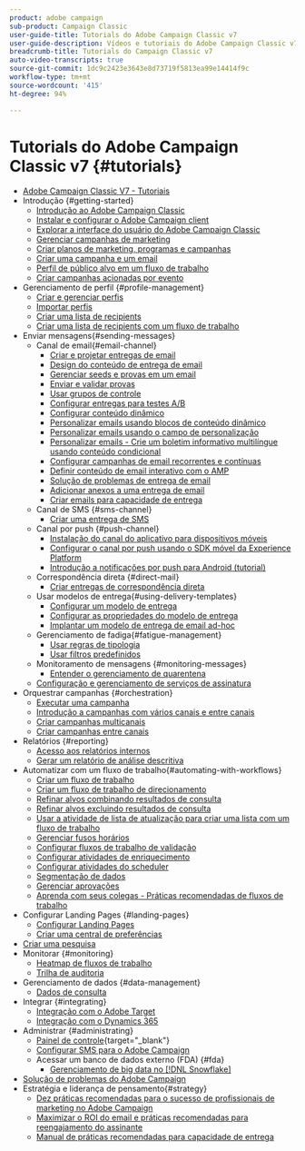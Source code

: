 ```yaml
---
product: adobe campaign
sub-product: Campaign Classic
user-guide-title: Tutorials do Adobe Campaign Classic v7
user-guide-description: Vídeos e tutoriais do Adobe Campaign Classic v7.
breadcrumb-title: Tutorials do Campaign Classic v7
auto-video-transcripts: true
source-git-commit: 1dc9c2423e3643e8d73719f5813ea99e14414f9c
workflow-type: tm+mt
source-wordcount: '415'
ht-degree: 94%

---
```



# Tutorials do Adobe Campaign Classic v7 {#tutorials}

+ [Adobe Campaign Classic V7 - Tutoriais](/help/overview.md)
+ Introdução {#getting-started}
   + [Introdução ao Adobe Campaign Classic](/help/getting-started/introduction-to-adobe-campaign-classic.md)
   + [Instalar e configurar o Adobe Campaign client](/help/getting-started/install-and-setup-the-adobe-campaign-client.md)
   + [Explorar a interface do usuário do Adobe Campaign Classic](/help/getting-started/exploring-the-adobe-campaign-classic-user-interface.md)
   + [Gerenciar campanhas de marketing](/help/getting-started/managing-marketing-campaigns.md)
   + [Criar planos de marketing, programas e campanhas](/help/getting-started/creating-a-marketing-plan-programs-and-campaigns.md)
   + [Criar uma campanha e um email](/help/getting-started/creating-a-campaign-and-an-email.md)
   + [Perfil de público alvo em um fluxo de trabalho](/help/getting-started/targeting-profiles-in-a-workflow.md)
   + [Criar campanhas acionadas por evento](/help/getting-started/create-event-triggered-campaigns.md)
+ Gerenciamento de perfil {#profile-management}
   + [Criar e gerenciar perfis](/help/profile-management/create-and-manage-profiles.md)
   + [Importar perfis](/help/data-management/importing-profiles.md)
   + [Criar uma lista de recipients](/help/profile-management/creating-a-list-of-recipients.md)
   + [Criar uma lista de recipients com um fluxo de trabalho](/help/profile-management/creating-a-list-of-recipients-with-a-workflow.md)
+ Enviar mensagens{#sending-messages}
   + Canal de email{#email-channel}
      + [Criar e projetar entregas de email](/help/sending-messages/email-channel/create-and-design-email-deliveries.md)
      + [Design do conteúdo de entrega de email](/help/sending-messages/email-channel/design-email-delivery-content.md)
      + [Gerenciar seeds e provas em um email](/help/sending-messages/email-channel/managing-seed-and-proofs.md)
      + [Enviar e validar provas](/help/sending-messages/email-channel/send-and-validate-proofs.md)
      + [Usar grupos de controle](/help/sending-messages/email-channel/use-control-groups.md)
      + [Configurar entregas para testes A/B](/help/sending-messages/email-channel/configure-deliveries-for-ab-testing.md)
      + [Configurar conteúdo dinâmico](/help/sending-messages/email-channel/configuring-dynamic-content.md)
      + [Personalizar emails usando blocos de conteúdo dinâmico](/help/sending-messages/email-channel/personalization-with-dynamic-content-blocks.md)
      + [Personalizar emails usando o campo de personalização](/help/sending-messages/email-channel/personalizing-emails-using-personalization-fields.md)
      + [Personalizar emails - Crie um boletim informativo multilíngue usando conteúdo condicional](/help/sending-messages/email-channel/personalizing-emails-create-a-multi-lingual-newsletter-using-conditional-content.md)
      + [Configurar campanhas de email recorrentes e contínuas](/help/sending-messages/recurring-deliveries.md)
      + [Definir conteúdo de email interativo com o AMP](/help/sending-messages/email-channel/defining-interactive-email-content-with-amp.md)
      + [Solução de problemas de entrega de email](/help/sending-messages/email-channel/troubleshooting-email-delivery-issues.md)
      + [Adicionar anexos a uma entrega de email](/help/sending-messages/email-channel/add-attachments-to-an-email-delivery.md)
      + [Criar emails para capacidade de entrega](/help/sending-messages/email-channel/design-emails-for-deliverability.md)
   + Canal de SMS {#sms-channel}
      + [Criar uma entrega de SMS](/help/sending-messages/mobile-channel/create-a-sms-delivery.md)
   + Canal por push {#push-channel}
      + [Instalação do canal do aplicativo para dispositivos móveis](/help/sending-messages/mobile-channel/installing-the-mobile-app-channel.md)
      + [Configurar o canal por push usando o SDK móvel da Experience Platform](/help/sending-messages/mobile-channel/configure-push-using-aep-mobile-sdk.md)
      + [Introdução a notificações por push para Android (tutorial)](https://experienceleague.adobe.com/docs/campaign-classic-learn/getting-started-with-push-notifications-for-android/introduction.html?lang=pt-BR)
   + Correspondência direta {#direct-mail}
      + [Criar entregas de correspondência direta](/help/sending-messages/direct-mail/creating-direct-mail-deliveries.md)
   + Usar modelos de entrega{#using-delivery-templates}
      + [Configurar um modelo de entrega](/help/sending-messages/using-delivery-templates/configuring-a-delivery-template.md)
      + [Configurar as propriedades do modelo de entrega](/help/sending-messages/using-delivery-templates/setting-delivery-template-properties.md)
      + [Implantar um modelo de entrega de email ad-hoc](/help/sending-messages/using-delivery-templates/deploying-ad-hoc-email-delivery-template.md)
   + Gerenciamento de fadiga{#fatigue-management}
      + [Usar regras de tipologia](/help/sending-messages/fatigue-management/typology-rules-for-fatigue-management.md)
      + [Usar filtros predefinidos](/help/sending-messages/fatigue-management/fatigue-management-using-filters.md)
   + Monitoramento de mensagens {#monitoring-messages}
      + [Entender o gerenciamento de quarentena](/help/sending-messages/quarantine-management.md)
   + [Configuração e gerenciamento de serviços de assinatura](/help/sending-messages/configuring-and-managing-subscription-services.md)
+ Orquestrar campanhas {#orchestration}
   + [Executar uma campanha](/help/orchestrating-campaigns/executing-a-campaign.md)
   + [Introdução a campanhas com vários canais e entre canais](/help/orchestrating-campaigns/introduction-to-cross-and-multi-channel-campaigns.md)
   + [Criar campanhas multicanais](/help/orchestrating-campaigns/multi-channel-campaigns.md)
   + [Criar campanhas entre canais](/help/orchestrating-campaigns/cross-channel-campaigns.md)
+ Relatórios {#reporting}
   + [Acesso aos relatórios internos](/help/reporting/accessing-built-in-reports.md)
   + [Gerar um relatório de análise descritiva](/help/reporting/generating-a-descriptive-analysis-report.md)
+ Automatizar com um fluxo de trabalho{#automating-with-workflows}
   + [Criar um fluxo de trabalho](/help/automating-with-workflows/creating-a-workflow.md)
   + [Criar um fluxo de trabalho de direcionamento](/help/automating-with-workflows/creating-a-targeting-workflow.md)
   + [Refinar alvos combinando resultados de consulta](/help/automating-with-workflows/refining-targets-by-combining-query-results.md)
   + [Refinar alvos excluindo resultados de consulta](/help/automating-with-workflows/refining-targets-by-excluding-query-results.md)
   + [Usar a atividade de lista de atualização para criar uma lista com um fluxo de trabalho](/help/automating-with-workflows/using-the-update-list-activity.md)
   + [Gerenciar fusos horários](/help/automating-with-workflows/manage-time-zones.md)
   + [Configurar fluxos de trabalho de validação](/help/automating-with-workflows/validation-flow-configuration.md)
   + [Configurar atividades de enriquecimento](/help/automating-with-workflows/enrichment-activity.md)
   + [Configurar atividades do scheduler](/help/automating-with-workflows/configure-scheduler-activities.md)
   + [Segmentação de dados](/help/data-management/data-segmentation.md)
   + [Gerenciar aprovações](/help/automating-with-workflows/managing-approvals.md)
   + [Aprenda com seus colegas - Práticas recomendadas de fluxos de trabalho](/help/automating-with-workflows/workflow-best-practices-for-marketers.md)
+ Configurar Landing Pages {#landing-pages}
   + [Configurar Landing Pages](/help/designing-content/configure-landingpages.md)
   + [Criar uma central de preferências](/help/designing-content/create-a-preference-center.md)
+ [Criar uma pesquisa](/help/designing-content/create-a-survey.md)
+ Monitorar {#monitoring}
   + [Heatmap de fluxos de trabalho](/help/monitoring-campaign-classic/workflow-heatmap.md)
   + [Trilha de auditoria](/help/monitoring-campaign-classic/audit-trail.md)
+ Gerenciamento de dados {#data-management}
   + [Dados de consulta](/help/data-management/query-data.md)
+ Integrar {#integrating}
   + [Integração com o Adobe Target](/help/integrations/target-integration.md)
   + [Integração com o Dynamics 365](/help/integrations/dynamics365-integration.md)
+ Administrar {#administrating}
   + [Painel de controle](https://experienceleague.adobe.com/docs/control-panel-learn/control-panel/control-panel-overview.html?lang=pt-BR){target="_blank"}
   + [Configurar SMS para o Adobe Campaign](https://experienceleague.adobe.com/docs/campaign-learn/set-up-sms-for-adobe-campaign/overview.html?lang=pt-BR)
   + Acessar um banco de dados externo (FDA) {#fda}
      + [Gerenciamento de big data no  [!DNL Snowflake]](/help/administrating/snowflake/big-data-segmentation-on-snowflake.md)
+ [Solução de problemas do Adobe Campaign](https://experienceleague.adobe.com/docs/campaign-classic-learn/troubleshooting/overview.html?lang=pt-BR)
+ Estratégia e liderança de pensamento{#strategy}
   + [Dez práticas recomendadas para o sucesso de profissionais de marketing no Adobe Campaign](/help/strategy/10-best-practices-for-marketers.md)
   + [Maximizar o ROI do email e práticas recomendadas para reengajamento do assinante](https://experienceleague.adobe.com/docs/campaign-learn/tutorials/strategy/campaign-maximize-email-best-practices.html?lang=pt-BR)
   + [Manual de práticas recomendadas para capacidade de entrega](https://experienceleague.adobe.com/docs/deliverability-learn/deliverability-best-practice-guide/introduction.html?lang=pt-BR)
